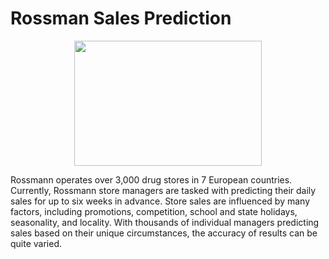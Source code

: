 # Rossman Sales Prediction

<p align="center">
<img src = "Image/online-food-ordering-2.jpg" width = 300 height=200>
</p>



Rossmann operates over 3,000 drug stores in 7 European countries. Currently, Rossmann store managers are tasked with predicting their daily sales for up to six weeks in advance. Store sales are influenced by many factors, including promotions, competition, school and state holidays, seasonality, and locality. With thousands of individual managers predicting sales based on their unique circumstances, the accuracy of results can be quite varied.
